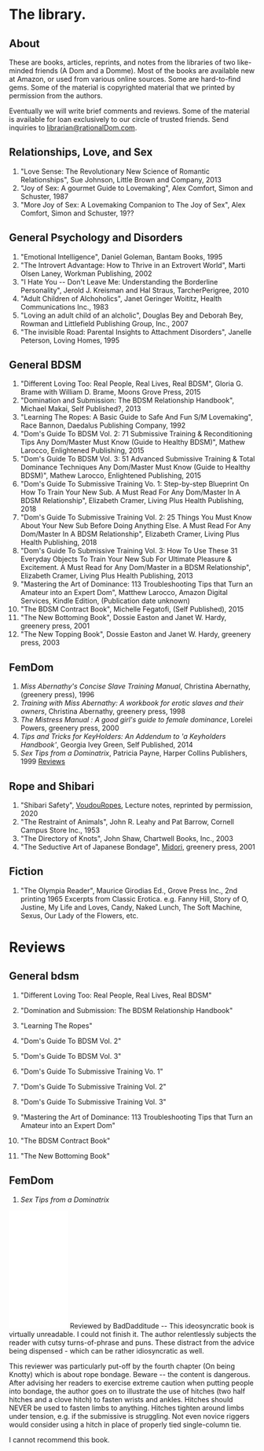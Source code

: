 # The library.

## About

These are books, articles, reprints,  and notes from the libraries of two like-minded friends (A Dom and a Domme). Most of the books are available new at Amazon, or used from various online sources. Some are hard-to-find gems.  Some of the material is copyrighted material that we printed by permission from the authors.

Eventually we will write brief comments and reviews. Some of the material is available for loan exclusively to our circle of trusted friends. Send inquiries to librarian@rationalDom.com.

## Relationships, Love, and Sex

1. "Love Sense: The Revolutionary New Science of Romantic Relationships", Sue Johnson, Little Brown and Company, 2013
1. "Joy of Sex: A gourmet Guide to Lovemaking", Alex Comfort, Simon and Schuster, 1987
1. "More Joy of Sex: A Lovemaking Companion to The Joy of Sex", Alex Comfort, Simon and Schuster, 19??

## General Psychology and Disorders

1. "Emotional Intelligence", Daniel Goleman, Bantam Books, 1995
1. "The Introvert Advantage: How to Thrive in an Extrovert World", Marti Olsen Laney, Workman Publishing, 2002
1. "I Hate You -- Don't Leave Me: Understanding the Borderline Personality", Jerold J. Kreisman and Hal Straus, TarcherPerigree, 2010
1. "Adult Children of Alchoholics",  Janet Geringer Woititz, Health Communications Inc., 1983
1. "Loving an adult child of an alcholic", Douglas Bey and Deborah Bey, Rowman and Littlefield Publishing Group, Inc., 2007
1. "The invisible Road: Parental Insights to Attachment Disorders", Janelle Peterson, Loving Homes, 1995

## General BDSM
1. "Different Loving Too: Real People, Real Lives, Real BDSM", Gloria G. Brame with William D. Brame,
Moons Grove Press, 2015
1. "Domination and Submission: The BDSM Relationship Handbook", Michael Makai, Self Published?, 2013
1. "Learning The Ropes: A Basic Guide to Safe And Fun S/M Lovemaking", Race Bannon, Daedalus Publishing Company, 1992
1. "Dom's Guide To BDSM Vol. 2: 71 Submissive Training & Reconditioning Tips Any Dom/Master Must Know (Guide to Healthy BDSM)", Mathew Larocco, Enlightened Publishing, 2015
1. "Dom's Guide To BDSM Vol. 3: 51 Advanced Submissive Training & Total Dominance Techniques Any Dom/Master Must Know (Guide to Healthy BDSM)", Mathew Larocco, Enlightened Publishing, 2015
1. "Dom's Guide To Submissive Training Vo. 1: Step-by-step Blueprint On How To Train Your New Sub. A Must Read For Any Dom/Master In A BDSM Relationship", Elizabeth Cramer, Living Plus Health Publishing, 2018
1. "Dom's Guide To Submissive Training Vol. 2: 25 Things You Must Know About Your New Sub Before Doing Anything Else. A Must Read For Any Dom/Master In A BDSM Relationship", Elizabeth Cramer, Living Plus Health Publishing, 2018
1. "Dom's Guide To Submissive Training Vol. 3: How To Use These 31 Everyday Objects To Train Your New Sub For Ultimate Pleasure & Excitement. A Must Read for Any Dom/Master in a BDSM Relationship", Elizabeth Cramer, Living Plus Health Publishing, 2013
1. "Mastering the Art of Dominance: 113 Troubleshooting Tips that Turn an Amateur into an Expert Dom", Matthew Larocco, Amazon Digital Services, Kindle Edition, (Publication date unknown)
1. "The BDSM Contract Book", Michelle Fegatofi, (Self Published), 2015
1. "The New Bottoming Book", Dossie Easton and Janet W. Hardy, greenery press, 2001
1. "The New Topping Book",  Dossie Easton and Janet W. Hardy, greenery press, 2003

## FemDom
1. *Miss Abernathy's Concise Slave Training Manual*, Christina Abernathy, (greenery press), 1996
1. *Training with Miss Abernathy: A workbook for erotic slaves and their owners*, Christina Abernathy, greenery press, 1998
1. *The Mistress Manual : A good girl's guide to female dominance*, Lorelei Powers,
greenery press, 2000
1. *Tips and Tricks for KeyHolders: An Addendum to 'a Keyholders Handbook'*, Georgia Ivey Green, Self Published, 2014
1. *Sex Tips from a Dominatrix*, Patricia Payne, Harper Collins Publishers, 1999
[Reviews](#sex-tips-from-a-Dominatrix-review)

## Rope and Shibari
1. "Shibari Safety", [VoudouRopes](https://anastasiamif.wixsite.com/mysite), Lecture notes, reprinted by permission, 2020
1. "The Restraint of Animals", John R. Leahy and Pat Barrow, Cornell Campus Store Inc., 1953
1. "The Directory of Knots", John Shaw, Chartwell Books, Inc., 2003
1. "The Seductive Art of Japanese Bondage", [Midori](http://www.ranshin.com), greenery press, 2001

## Fiction

1. "The Olympia Reader", Maurice Girodias Ed., Grove Press Inc., 2nd printing 1965
Excerpts from Classic Erotica. e.g. Fanny Hill, Story of O, Justine, My Life and Loves, Candy, Naked Lunch, The Soft Machine, Sexus, Our Lady of the Flowers, etc.

# Reviews

## General bdsm

1. "Different Loving Too: Real People, Real Lives, Real BDSM"

1. "Domination and Submission: The BDSM Relationship Handbook"
1. "Learning The Ropes"
1. "Dom's Guide To BDSM Vol. 2"
1. "Dom's Guide To BDSM Vol. 3"
1. "Dom's Guide To Submissive Training Vo. 1"
1. "Dom's Guide To Submissive Training Vol. 2"
1. "Dom's Guide To Submissive Training Vol. 3"
1. "Mastering the Art of Dominance: 113 Troubleshooting Tips that Turn an Amateur into an Expert Dom"
1. "The BDSM Contract Book"
1. "The New Bottoming Book"

## FemDom

1. *Sex Tips from a Dominatrix* <a id='sex-tips-from-a-Dominatrix-review'></a>
<iframe style="width:120px;height:240px;" marginwidth="0" marginheight="0" scrolling="no" frameborder="0" src="//ws-na.amazon-adsystem.com/widgets/q?ServiceVersion=20070822&OneJS=1&Operation=GetAdHtml&MarketPlace=US&source=ac&ref=qf_sp_asin_til&ad_type=product_link&tracking_id=rationaldom-20&marketplace=amazon&region=US&placement=B08G8YTLJX&asins=B08G8YTLJX&linkId=581a78d27d68cc904a01319d4ce20310&show_border=false&link_opens_in_new_window=false&price_color=333333&title_color=0066c0&bg_color=ffffff">
    </iframe>
Reviewed by BadDadditude --
This ideosyncratic book is virtually unreadable. I could not finish it. The author relentlessly subjects the reader with cutsy turns-of-phrase and puns. These distract from the advice being dispensed - which can be rather idiosyncratic as well.

This reviewer was particularly put-off by the fourth chapter (On being Knotty) which is about rope bondage. Beware -- the content is dangerous. After advising her readers to exercise extreme caution when putting people into bondage, the author goes on to illustrate the use of hitches (two half hitches and a clove hitch) to fasten wrists and ankles. Hitches should NEVER be used to fasten limbs to anything. Hitches tighten around limbs under tension, e.g. if the submissive is struggling. Not even novice riggers would consider using a hitch in place of properly tied single-column tie.

I cannot recommend this book.
